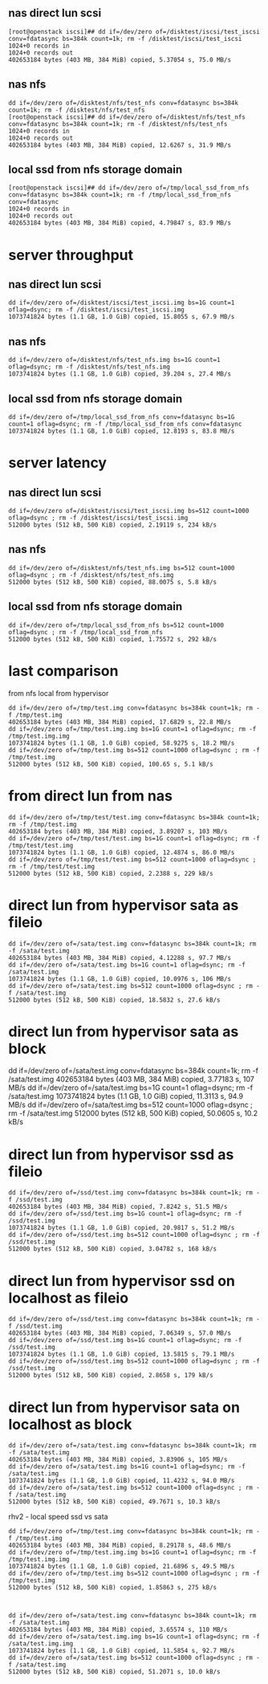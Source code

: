
## nas direct lun scsi
```
[root@openstack iscsi]## dd if=/dev/zero of=/disktest/iscsi/test_iscsi conv=fdatasync bs=384k count=1k; rm -f /disktest/iscsi/test_iscsi
1024+0 records in
1024+0 records out
402653184 bytes (403 MB, 384 MiB) copied, 5.37054 s, 75.0 MB/s
```

## nas nfs
```
dd if=/dev/zero of=/disktest/nfs/test_nfs conv=fdatasync bs=384k count=1k; rm -f /disktest/nfs/test_nfs
[root@openstack iscsi]## dd if=/dev/zero of=/disktest/nfs/test_nfs conv=fdatasync bs=384k count=1k; rm -f /disktest/nfs/test_nfs
1024+0 records in
1024+0 records out
402653184 bytes (403 MB, 384 MiB) copied, 12.6267 s, 31.9 MB/s
```

## local ssd from nfs storage domain
```
[root@openstack iscsi]## dd if=/dev/zero of=/tmp/local_ssd_from_nfs conv=fdatasync bs=384k count=1k; rm -f /tmp/local_ssd_from_nfs conv=fdatasync
1024+0 records in
1024+0 records out
402653184 bytes (403 MB, 384 MiB) copied, 4.79847 s, 83.9 MB/s
```



# server throughput
## nas direct lun scsi
```
dd if=/dev/zero of=/disktest/iscsi/test_iscsi.img bs=1G count=1 oflag=dsync; rm -f /disktest/iscsi/test_iscsi.img
1073741824 bytes (1.1 GB, 1.0 GiB) copied, 15.8055 s, 67.9 MB/s
```
## nas nfs
```
dd if=/dev/zero of=/disktest/nfs/test_nfs.img bs=1G count=1 oflag=dsync; rm -f /disktest/nfs/test_nfs.img
1073741824 bytes (1.1 GB, 1.0 GiB) copied, 39.204 s, 27.4 MB/s
```
## local ssd from nfs storage domain
```
dd if=/dev/zero of=/tmp/local_ssd_from_nfs conv=fdatasync bs=1G count=1 oflag=dsync; rm -f /tmp/local_ssd_from_nfs conv=fdatasync
1073741824 bytes (1.1 GB, 1.0 GiB) copied, 12.8193 s, 83.8 MB/s
```

 

# server latency
## nas direct lun scsi
```
dd if=/dev/zero of=/disktest/iscsi/test_iscsi.img bs=512 count=1000 oflag=dsync ; rm -f /disktest/iscsi/test_iscsi.img
512000 bytes (512 kB, 500 KiB) copied, 2.19119 s, 234 kB/s
```
## nas nfs
```
dd if=/dev/zero of=/disktest/nfs/test_nfs.img bs=512 count=1000 oflag=dsync ; rm -f /disktest/nfs/test_nfs.img
512000 bytes (512 kB, 500 KiB) copied, 88.0075 s, 5.8 kB/s
```
## local ssd from nfs storage domain
```
dd if=/dev/zero of=/tmp/local_ssd_from_nfs bs=512 count=1000 oflag=dsync ; rm -f /tmp/local_ssd_from_nfs
512000 bytes (512 kB, 500 KiB) copied, 1.75572 s, 292 kB/s
```


# last comparison

from nfs local from hypervisor
```
dd if=/dev/zero of=/tmp/test.img conv=fdatasync bs=384k count=1k; rm -f /tmp/test.img
402653184 bytes (403 MB, 384 MiB) copied, 17.6829 s, 22.8 MB/s
dd if=/dev/zero of=/tmp/test.img.img bs=1G count=1 oflag=dsync; rm -f /tmp/test.img.img
1073741824 bytes (1.1 GB, 1.0 GiB) copied, 58.9275 s, 18.2 MB/s
dd if=/dev/zero of=/tmp/test.img bs=512 count=1000 oflag=dsync ; rm -f /tmp/test.img
512000 bytes (512 kB, 500 KiB) copied, 100.65 s, 5.1 kB/s
```

# from direct lun from nas
```
dd if=/dev/zero of=/tmp/test/test.img conv=fdatasync bs=384k count=1k; rm -f /tmp/test.img
402653184 bytes (403 MB, 384 MiB) copied, 3.89207 s, 103 MB/s
dd if=/dev/zero of=/tmp/test/test.img bs=1G count=1 oflag=dsync; rm -f /tmp/test/test.img
1073741824 bytes (1.1 GB, 1.0 GiB) copied, 12.4874 s, 86.0 MB/s
dd if=/dev/zero of=/tmp/test/test.img bs=512 count=1000 oflag=dsync ; rm -f /tmp/test/test.img
512000 bytes (512 kB, 500 KiB) copied, 2.2388 s, 229 kB/s
```

# direct lun from hypervisor sata as fileio
```
dd if=/dev/zero of=/sata/test.img conv=fdatasync bs=384k count=1k; rm -f /sata/test.img
402653184 bytes (403 MB, 384 MiB) copied, 4.12288 s, 97.7 MB/s
dd if=/dev/zero of=/sata/test.img bs=1G count=1 oflag=dsync; rm -f /sata/test.img
1073741824 bytes (1.1 GB, 1.0 GiB) copied, 10.0976 s, 106 MB/s
dd if=/dev/zero of=/sata/test.img bs=512 count=1000 oflag=dsync ; rm -f /sata/test.img
512000 bytes (512 kB, 500 KiB) copied, 18.5832 s, 27.6 kB/s
```

# direct lun from hypervisor sata as block

dd if=/dev/zero of=/sata/test.img conv=fdatasync bs=384k count=1k; rm -f /sata/test.img
402653184 bytes (403 MB, 384 MiB) copied, 3.77183 s, 107 MB/s
dd if=/dev/zero of=/sata/test.img bs=1G count=1 oflag=dsync; rm -f /sata/test.img
1073741824 bytes (1.1 GB, 1.0 GiB) copied, 11.3113 s, 94.9 MB/s
dd if=/dev/zero of=/sata/test.img bs=512 count=1000 oflag=dsync ; rm -f /sata/test.img
512000 bytes (512 kB, 500 KiB) copied, 50.0605 s, 10.2 kB/s

# direct lun from hypervisor ssd as fileio
```
dd if=/dev/zero of=/ssd/test.img conv=fdatasync bs=384k count=1k; rm -f /ssd/test.img
402653184 bytes (403 MB, 384 MiB) copied, 7.8242 s, 51.5 MB/s
dd if=/dev/zero of=/ssd/test.img bs=1G count=1 oflag=dsync; rm -f /ssd/test.img
1073741824 bytes (1.1 GB, 1.0 GiB) copied, 20.9817 s, 51.2 MB/s
dd if=/dev/zero of=/ssd/test.img bs=512 count=1000 oflag=dsync ; rm -f /ssd/test.img
512000 bytes (512 kB, 500 KiB) copied, 3.04782 s, 168 kB/s
```


# direct lun from hypervisor ssd on localhost as fileio
```
dd if=/dev/zero of=/ssd/test.img conv=fdatasync bs=384k count=1k; rm -f /ssd/test.img
402653184 bytes (403 MB, 384 MiB) copied, 7.06349 s, 57.0 MB/s
dd if=/dev/zero of=/ssd/test.img bs=1G count=1 oflag=dsync; rm -f /ssd/test.img
1073741824 bytes (1.1 GB, 1.0 GiB) copied, 13.5815 s, 79.1 MB/s
dd if=/dev/zero of=/ssd/test.img bs=512 count=1000 oflag=dsync ; rm -f /ssd/test.img
512000 bytes (512 kB, 500 KiB) copied, 2.8658 s, 179 kB/s
```


# direct lun from hypervisor sata on localhost as block
```
dd if=/dev/zero of=/sata/test.img conv=fdatasync bs=384k count=1k; rm -f /sata/test.img
402653184 bytes (403 MB, 384 MiB) copied, 3.83906 s, 105 MB/s
dd if=/dev/zero of=/sata/test.img bs=1G count=1 oflag=dsync; rm -f /sata/test.img
1073741824 bytes (1.1 GB, 1.0 GiB) copied, 11.4232 s, 94.0 MB/s
dd if=/dev/zero of=/sata/test.img bs=512 count=1000 oflag=dsync ; rm -f /sata/test.img
512000 bytes (512 kB, 500 KiB) copied, 49.7671 s, 10.3 kB/s
```


rhv2 - local speed ssd vs sata


```
dd if=/dev/zero of=/tmp/test.img conv=fdatasync bs=384k count=1k; rm -f /tmp/test.img
402653184 bytes (403 MB, 384 MiB) copied, 8.29178 s, 48.6 MB/s
dd if=/dev/zero of=/tmp/test.img.img bs=1G count=1 oflag=dsync; rm -f /tmp/test.img.img
1073741824 bytes (1.1 GB, 1.0 GiB) copied, 21.6896 s, 49.5 MB/s
dd if=/dev/zero of=/tmp/test.img bs=512 count=1000 oflag=dsync ; rm -f /tmp/test.img
512000 bytes (512 kB, 500 KiB) copied, 1.85863 s, 275 kB/s



dd if=/dev/zero of=/sata/test.img conv=fdatasync bs=384k count=1k; rm -f /sata/test.img
402653184 bytes (403 MB, 384 MiB) copied, 3.65574 s, 110 MB/s
dd if=/dev/zero of=/sata/test.img.img bs=1G count=1 oflag=dsync; rm -f /sata/test.img.img
1073741824 bytes (1.1 GB, 1.0 GiB) copied, 11.5854 s, 92.7 MB/s
dd if=/dev/zero of=/sata/test.img bs=512 count=1000 oflag=dsync ; rm -f /sata/test.img
512000 bytes (512 kB, 500 KiB) copied, 51.2071 s, 10.0 kB/s
```